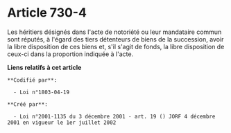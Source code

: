 # Article 730-4

Les héritiers désignés dans l'acte de notoriété ou leur mandataire commun sont réputés, à l'égard des tiers détenteurs de
biens de la succession, avoir la libre disposition de ces biens et, s'il s'agit de fonds, la libre disposition de ceux-ci
dans la proportion indiquée à l'acte.

**Liens relatifs à cet article**

	**Codifié par**:

	  - Loi n°1803-04-19

	**Créé par**:

	  - Loi n°2001-1135 du 3 décembre 2001 - art. 19 () JORF 4 décembre 2001 en vigueur le 1er juillet 2002
